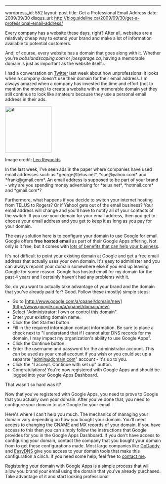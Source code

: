--- 
wordpress_id: 552
layout: post
title: Get a Professional Email Address
date: 2009/09/30
disqus_url: http://blog.sideline.ca/2009/09/30/get-a-professional-email-address/

Every company has a website these days, right?  After all, websites are a relatively cheap way to extend your brand and  make a lot of information available to potential customers.

And, of course, every website has a domain that goes along with it.  Whether you're *bobslandscaping.com* or *joesgarage.ca*, having a memorable domain is just as important as the website itself.~

I had a conversation on [Twitter](http://www.twitter.com/mm53bar) last week about how unprofessional it looks when a company doesn't use their domain for their email address.  I'm always amazed when a company has invested the time and effort (not to mention the money) to create a website with a memorable domain yet they still continue to look like amateurs because they use a personal email address in their ads.  

<div class="left"><img src="http://www.sideline.ca/images/articles/at.jpg" alt="at" title="at" width="150" height="150" /><p class="caption">Image credit: <a href="http://www.flickr.com/photos/lwr/188599518/">Leo Reynolds</a></p></div>In the last week, I've seen ads in the paper where companies have used email addresses such as *george@telus.net*, *sue@yahoo.com* and *frank@gmail.com*.  An email address is supposed to be part of your brand - why are you spending money advertising for *telus.net*, *hotmail.com* and *gmail.com*?

Furthermore, what happens if you decide to switch your internet hosting from TELUS to Rogers?  Or if Yahoo! gets out of the email business?  Your email address will change and you'll have to notify all of your contacts of the switch.  If you use your domain for your email address, then you get to choose your email address and you get to keep it as long as you pay for your domain.

The easy solution here is to configure your domain to use Google for email.  Google offers **free hosted email** as part of their Google Apps offering.  Not only is it free, but it comes with [lots of benefits that can help your business](http://www.google.com/apps/intl/en/business/details.html).

It's not difficult to point your existing domain at Google and get a free email address that actually uses your own domain.  It's easy to administer and you can always repoint your domain somewhere else if you end up leaving Google for some reason.  Google has hosted email for my domain for the past 4 years and I certainly haven't had any problems with it.

So, do you want to actually take advantage of your brand and the domain that you've already paid for?  Good.  Follow these (mostly) simple steps:

*  Go to [http://www.google.com/a/cpanel/domain/new](http://www.google.com/a/cpanel/domain/new)
*  Select "Administrator: I own or control this domain".
*  Enter your existing domain name.
*  Click the Get Started button.
*  Fill in the required information contact information.  Be sure to place a check next to "I understand that if I cannot alter DNS records for my domain, I may impact my organization's ability to use Google Apps".
*  Click the Continue button.
*  Enter the username and password for the administrator account.  This can be used as your email account if you wish or you could set up a separate "admin@domain.com" account - it's up to you.
*  Click the "I accept. Continue with set up" button.
*  Congratulations!  You're now registered with Google Apps and should be logged into your Google Apps Dashboard.

That wasn't so hard was it?

Now that you've registered with Google Apps, you need to prove to Google that you actually own your domain.  After you've done that, you need to configure your domain to use Google for your email.  

Here's where I can't help you much.  The mechanics of managing your domain vary depending on how you bought your domain.  You'll need access to changing the CNAME and MX records of your domain.  If you have access to this then you can simply follow the instructions that Google provides for you in the Google Apps Dashboard.  If you don't have access to configuring your domain, contact the company that you bought your domain from to get these configurations made.  Most large companies like [GoDaddy](http://www.google.com/support/a/bin/answer.py?hl=en&answer=33353) and [EasyDNS](http://www.nerdlogger.com/2008/03/how-to-setup-easydns-to-work-with.html) give you access to your domain tools that make this configuration a cinch.  If you need some help, feel free to [contact me](http://scr.im/sideline).

Registering your domain with Google Apps is a simple process that will allow you brand your email using the domain that you've already purchased.  Take advantage of it and start looking professional!
